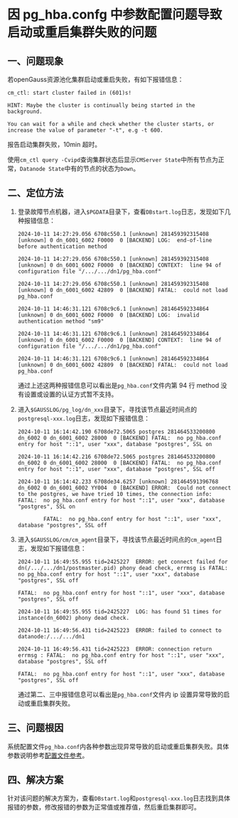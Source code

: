 # 因 pg_hba.confg 中参数配置问题导致启动或重启集群失败的问题

## 一、问题现象

若openGauss资源池化集群启动或重启失败，有如下报错信息：

```shell
cm_ctl: start cluster failed in (601)s!

HINT: Maybe the cluster is continually being started in the background.

You can wait for a while and check whether the cluster starts, or increase the value of parameter "-t", e.g -t 600.
```

报告启动集群失败，10min 超时。

使用`cm_ctl query -Cvipd`查询集群状态后显示`CMServer State`中所有节点为正常，`Datanode State`中有的节点的状态为`Down`。

## 二、定位方法

1. 登录故障节点机器，进入`$PGDATA`目录下，查看`DBstart.log`日志，发现如下几种报错信息：

    ```shell
    2024-10-11 14:27:29.056 6708c550.1 [unknown] 281459392315408 [unknown] 0 dn_6001_6002 F0000  0 [BACKEND] LOG:  end-of-line before authentication method

    2024-10-11 14:27:29.056 6708c550.1 [unknown] 281459392315408 [unknown] 0 dn_6001_6002 F0000  0 [BACKEND] CONTEXT:  line 94 of configuration file "/.../.../dn1/pg_hba.conf"

    2024-10-11 14:27:29.056 6708c550.1 [unknown] 281459392315408 [unknown] 0 dn_6001_6002 42809  0 [BACKEND] FATAL:  could not load pg_hba.conf
    ```

    ```shell
    2024-10-11 14:46:31.121 6708c9c6.1 [unknown] 281464592334864 [unknown] 0 dn_6001_6002 F0000  0 [BACKEND] LOG:  invalid authentication method "sm9"

    2024-10-11 14:46:31.121 6708c9c6.1 [unknown] 281464592334864 [unknown] 0 dn_6001_6002 F0000  0 [BACKEND] CONTEXT:  line 94 of configuration file "/.../.../dn1/pg_hba.conf"

    2024-10-11 14:46:31.121 6708c9c6.1 [unknown] 281464592334864 [unknown] 0 dn_6001_6002 42809  0 [BACKEND] FATAL:  could not load pg_hba.conf
    ```

    通过上述这两种报错信息可以看出是`pg_hba.conf`文件内第 94 行 method 没有设置或设置的认证方式暂不支持。

2. 进入`$GAUSSLOG/pg_log/dn_xxx`目录下，寻找该节点最近时间点的`postgresql-xxx.log`日志，发现如下报错信息：

    ```shell
    2024-10-11 16:14:42.190 6708de72.5065 postgres 281464533200800 dn_6002 0 dn_6001_6002 28000  0 [BACKEND] FATAL:  no pg_hba.conf entry for host "::1", user "xxx", database "postgres", SSL on

    2024-10-11 16:14:42.216 6708de72.5065 postgres 281464533200800 dn_6002 0 dn_6001_6002 28000  0 [BACKEND] FATAL:  no pg_hba.conf entry for host "::1", user "xxx", database "postgres", SSL off

    2024-10-11 16:14:42.233 6708de34.6257 [unknown] 281464591396768 dn_6002 0 dn_6001_6002 YY004  0 [BACKEND] ERROR:  Could not connect to the postgres, we have tried 10 times, the connection info: FATAL:  no pg_hba.conf entry for host "::1", user "xxx", database "postgres", SSL on
    
            FATAL:  no pg_hba.conf entry for host "::1", user "xxx", database "postgres", SSL off
    ```

3. 进入`$GAUSSLOG/cm/cm_agent`目录下，寻找该节点最近时间点的`cm_agent`日志，发现如下报错信息：

    ```shell
    2024-10-11 16:49:55.955 tid=2425227  ERROR: get connect failed for dn(/.../.../dn1/postmaster.pid) phony dead check, errmsg is FATAL:  no pg_hba.conf entry for host "::1", user "xxx", database "postgres", SSL off

    FATAL:  no pg_hba.conf entry for host "::1", user "xxx", database "postgres", SSL off

    2024-10-11 16:49:55.955 tid=2425227  LOG: has found 51 times for instance(dn_6002) phony dead check.

    2024-10-11 16:49:56.431 tid=2425223  ERROR: failed to connect to datanode:/.../.../dn1

    2024-10-11 16:49:56.431 tid=2425223  ERROR: connection return errmsg : FATAL:  no pg_hba.conf entry for host "::1", user "xxx", database "postgres", SSL off

    FATAL:  no pg_hba.conf entry for host "::1", user "xxx", database "postgres", SSL off
    ```

    通过第二、三中报错信息可以看出是`pg_hba.conf`文件内 ip 设置异常导致的启动或重启集群失败。

## 三、问题根因

系统配置文件`pg_hba.conf`内各种参数出现异常导致的启动或重启集群失败。具体参数说明参考[配置文件参考](../DatabaseAdministrationGuide/配置文件参考.md)。

## 四、解决方案

针对该问题的解决方案为，查看`DBstart.log`和`postgresql-xxx.log`日志找到具体报错的参数，修改报错的参数为正常值或推荐值，然后重启集群即可。